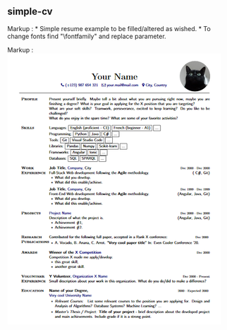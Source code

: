 ## simple-cv

Markup : * Simple resume example to be filled/altered as wished.
         * To change fonts find "\fontfamily" and replace parameter.

Markup : ![picture alt](example.png "Unfilled Resume")